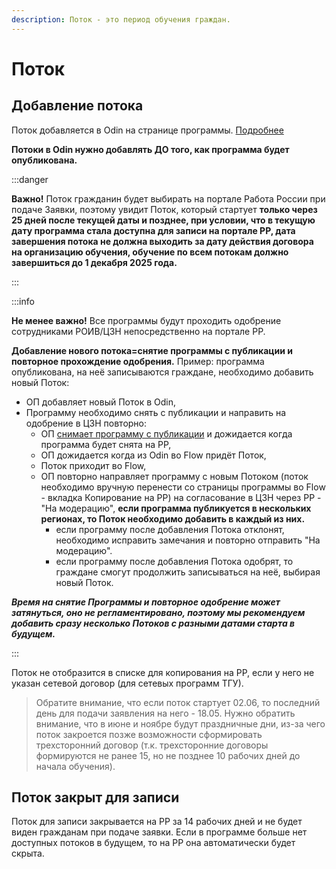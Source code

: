```yaml
---
description: Поток - это период обучения граждан.
---
```


# Поток

## Добавление потока

Поток добавляется в Odin на странице программы. [Подробнее](https://informa.gitbook.io/odin/instrukcii-po-rabote/dobavit-programmu-v-ramkakh-proekta-demografiya#dobavlenie-potoka)

**Потоки в Odin нужно добавлять ДО того, как программа будет опубликована.**

:::danger

**Важно!** Поток гражданин будет выбирать на портале Работа России при подаче Заявки, поэтому увидит Поток, который стартует **только через 25 дней после текущей даты и позднее, при условии, что в текущую дату программа стала доступна для записи на портале РР, дата завершения потока не должна выходить за дату действия договора на организацию обучения, обучение по всем потокам должно завершиться до 1 декабря 2025 года.**

:::

:::info

**Не менее важно!** Все программы будут проходить одобрение сотрудниками РОИВ/ЦЗН непосредственно на портале РР.

**Добавление нового потока=снятие программы с публикации и повторное прохождение одобрения.** Пример: программа опубликована, на неё записываются граждане, необходимо добавить новый Поток:

* ОП добавляет новый Поток в Odin,
* Программу необходимо снять с публикации и направить на одобрение в ЦЗН повторно:
  * ОП [снимает программу с публикации](../programmy/publikaciya-programmy-na-portale-rabota-rossii.md#shag-6.-snyatie-s-publikacii-i-redaktirovanie) и дожидается когда программа будет снята на РР,
  * ОП дожидается когда из Odin во Flow придёт Поток,
  * Поток приходит во Flow,
  * ОП повторно направляет программу с новым Потоком (поток необходимо вручную перенести со страницы программы во Flow - вкладка Копирование на РР) на согласование в ЦЗН через РР - "На модерацию",  **если программа публикуется в нескольких регионах, то Поток необходимо добавить в каждый из них.**
    * если программу после добавления Потока отклонят, необходимо исправить замечания и повторно отправить "На модерацию".
    * если программу после добавления Потока одобрят, то граждане смогут продолжить записываться на неё, выбирая новый Поток.

_**Время на снятие Программы и повторное одобрение может затянуться, оно не регламентировано, поэтому мы рекомендуем добавить сразу несколько Потоков с разными датами старта в будущем.**_

:::

Поток не отобразится в списке для копирования на РР, если у него не указан сетевой договор (для сетевых программ ТГУ).

> Обратите внимание, что если  поток стартует 02.06, то последний день для подачи заявления на него - 18.05. Нужно обратить внимание, что в июне и ноябре будут праздничные дни, из-за чего поток закроется позже возможности сформировать трехсторонний договор (т.к. трехсторонние договоры формируются не ранее 15, но не позднее 10 рабочих дней до начала обучения).

## Поток закрыт для записи

Поток для записи закрывается на РР за 14 рабочих  дней и не будет виден гражданам при подаче заявки. Если в программе больше нет доступных потоков в будущем, то на РР она автоматически будет скрыта.
